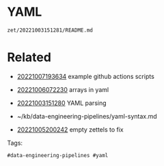 # YAML

` zet/20221003151281/README.md `

# Related

- [20221007193634](/zet/20221007193634/README.md) example github actions scripts

- [20221006072230](/zet/20221006072230/README.md) arrays in yaml

- [20221003151280](/zet/20221003151280/README.md) YAML parsing
- ~/kb/data-engineering-pipelines/yaml-syntax.md
- [20221005200242](/zet/20221005200242/README.md) empty zettels to fix

Tags:

    #data-engineering-pipelines #yaml 
